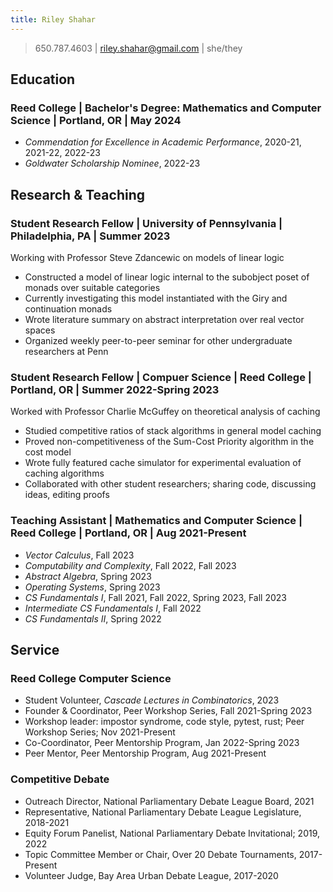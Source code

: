 ```yaml
---
title: Riley Shahar
---
```


> 650.787.4603 | riley.shahar@gmail.com | she/they

## Education

### **Reed College** | Bachelor's Degree: Mathematics and Computer Science | Portland, OR | May 2024

- *Commendation for Excellence in Academic Performance*, 2020-21, 2021-22, 2022-23
- *Goldwater Scholarship Nominee*, 2022-23

## Research & Teaching

### **Student Research Fellow** | University of Pennsylvania | Philadelphia, PA | Summer 2023

Working with Professor Steve Zdancewic on models of linear logic

- Constructed a model of linear logic internal to the subobject poset of monads
  over suitable categories
- Currently investigating this model instantiated with the Giry and continuation
  monads
- Wrote literature summary on abstract interpretation over real vector spaces
- Organized weekly peer-to-peer seminar for other undergraduate researchers at
  Penn

### **Student Research Fellow** | Compuer Science | Reed College | Portland, OR | Summer 2022-Spring 2023

Worked with Professor Charlie McGuffey on theoretical analysis of caching

- Studied competitive ratios of stack algorithms in general model caching
- Proved non-competitiveness of the Sum-Cost Priority algorithm in the cost model
- Wrote fully featured cache simulator for experimental evaluation of caching algorithms
- Collaborated with other student researchers; sharing code, discussing ideas, editing proofs

### **Teaching Assistant** | Mathematics and Computer Science | Reed College | Portland, OR | Aug 2021-Present

<!-- Currently TAing three Math and CS courses at Reed College -->

- *Vector Calculus*, Fall 2023
- *Computability and Complexity*, Fall 2022, Fall 2023
- *Abstract Algebra*, Spring 2023
- *Operating Systems*, Spring 2023
- *CS Fundamentals I*, Fall 2021, Fall 2022, Spring 2023, Fall 2023
- *Intermediate CS Fundamentals I*, Fall 2022
- *CS Fundamentals II*, Spring 2022

<!-- ### **Head Debate Coach** | Crystal Springs Uplands School | Hillsborough, CA | Oct 2019–May 2021 -->

<!-- Coached 6th-12th graders at highly selective independent school -->

<!-- - Taught critical skills: research, argumentation, public speaking -->
<!-- - Started peer mentorship program. Connected marginalized students with mentors of similar backgrounds -->
<!-- - Led team from unranked to 11th in the nation in only two years -->

## Service

### **Reed College Computer Science**

- Student Volunteer, *Cascade Lectures in Combinatorics*, 2023
- Founder & Coordinator, Peer Workshop Series, Fall 2021-Spring 2023
- Workshop leader: impostor syndrome, code style, pytest, rust; Peer Workshop Series; Nov 2021-Present
- Co-Coordinator, Peer Mentorship Program, Jan 2022-Spring 2023
- Peer Mentor, Peer Mentorship Program, Aug 2021-Present

### **Competitive Debate**

- Outreach Director, National Parliamentary Debate League Board, 2021
- Representative, National Parliamentary Debate League Legislature, 2018-2021
- Equity Forum Panelist, National Parliamentary Debate Invitational; 2019, 2022
- Topic Committee Member or Chair, Over 20 Debate Tournaments, 2017-Present
- Volunteer Judge, Bay Area Urban Debate League, 2017-2020
